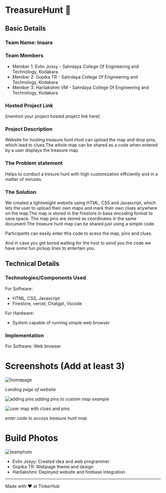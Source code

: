 # TreasureHunt 🎯


## Basic Details
### Team Name: Inaara


### Team Members
- Member 1: Evlin Jossy - Sahrdaya College Of Engineering and Technology, Kodakara 
- Member 2: Gopika TR - Sahrdaya College Of Engineering and Technology, Kodakara
- Member 3: Harilakshmi VM - Sahrdaya College Of Engineering and Technology, Kodakara

### Hosted Project Link
[mention your project hosted project link here]

### Project Description
Website for hosting treasure hunt.Host can upload the map and drop pins, which lead to clues.The whole map can be shared as a code when entered by a user displays the treasure map. 

### The Problem statement
Helps to conduct a tresure hunt with high customization efficiently and in a matter of minutes.

### The Solution
We created a lightweight website using HTML, CSS and Javascript, which lets the user to upload their own maps and mark their own clues anywhere on the map.The map is stored in the firestore in base encoding format to save space. The map pins are stored as coordinates in the same document.The treasure hunt map can be shared just using a simple code.

Participants can easily enter this code to acess the map, pins and clues. 

And in case you get bored waiting for the host to send you the code we have some fun pickup lines to entertain you.

## Technical Details
### Technologies/Components Used
For Software:
- HTML, CSS, Javascript
- Firestore, vercel, Chatgpt, Vscode

For Hardware:
- System capable of running simple web browser

### Implementation
For Software: Web browser

# Screenshots (Add at least 3)
![homepage](https://github.com/user-attachments/assets/aafab47b-4172-45d0-bbb6-55ad9b3293ee)

*Landing page of website*

![adding pins](https://github.com/user-attachments/assets/41e1898a-9576-4bbd-99f9-04bd2a730c7d)
*adding pins to custom map example*

![user map with clues and pins](https://github.com/user-attachments/assets/5adc08d9-6fe1-4cc9-86e2-b905e9cd9fef)

*enter code to access treasure hunt map*

# Build Photos
![teamphoto](https://github.com/user-attachments/assets/e6da1574-5b3c-4486-a7ea-39405a617177)



- Evlin Josyy: Created idea and web programmer
- Gopika TR: Webpage theme and design
- Harilakshmi: Deployed website and firebase integration

---
Made with ❤️ at TinkerHub
